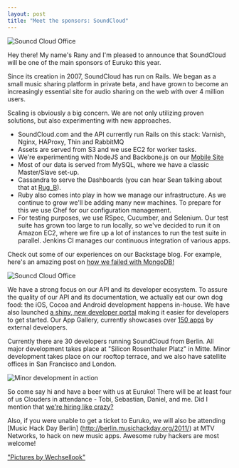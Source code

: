 ```yaml
---
layout: post
title: "Meet the sponsors: SoundCloud"
---
```

![Souncd Cloud Office](http://www.wechsellook.com/postFiles/25b7acb5-ee99-4616-9eb3-b01718b02118.jpg)

Hey there! My name's Rany and I'm pleased to announce that SoundCloud will be one of the main sponsors of Euruko this year. 

Since its creation in 2007, SoundCloud has run on Rails. We began as a small music sharing platform in private beta, and have grown to become an increasingly essential site for audio sharing on the web with over 4 million users.

Scaling is obviously a big concern. We are not only utilizing proven solutions, but also experimenting with new approaches.

* SoundCloud.com and the API currently run Rails on this stack: Varnish, Nginx, HAProxy, Thin and RabbitMQ
* Assets are served from S3 and we use EC2 for worker tasks.
* We're experimenting with NodeJS and Backbone.js on our [Mobile Site](http://m.soundcloud.com)
* Most of our data is served from MySQL, where we have a classic Master/Slave set-up.
* Cassandra to serve the Dashboards (you can hear Sean talking about that at [Rug_B](http://soundcloud.com/kesselborn/rug-b-cassandra-talks-2011-03)).
* Ruby also comes into play in how we manage our infrastructure. As we continue to grow we'll be adding many new machines. To prepare for this we use Chef for our configuration management.  
* For testing purposes, we use RSpec, Cucumber, and Selenium. Our test suite has grown too large to run locally, so we've decided to run it on Amazon EC2, where we fire up a lot of instances to run the test suite in parallel. Jenkins CI manages our continuous integration of various apps.

Check out some of our experiences on our Backstage blog. For example, here's an amazing post on [how we failed with MongoDB!](http://backstage.soundcloud.com/2011/04/failing-with-mongodb/)


![Souncd Cloud Office](http://www.wechsellook.com/postFiles/f7859c89-bd90-4e43-bae8-31a11218c251.jpg)

We have a strong focus on our API and its developer ecosystem. To assure the quality of our API and its documentation, we actually eat our own dog food: the iOS, Cocoa and Android development happens in-house. We have also launched [a shiny, new developer portal](http://developers.soundcloud.com) making it easier for developers to get started. Our App Gallery, currently showcases over [150 apps](http://soundcloud.com/apps) by external developers.

Currently there are 30 developers running SoundCloud from Berlin. All major development takes place at "Silicon Rosenthaler Platz" in Mitte. Minor development takes place on our rooftop terrace, and we also have satellite offices in San Francisco and London.

![Minor development in action](http://www.wechsellook.com/postFiles/6706584e-3ef1-4f4e-93e5-2bd6254bac45.jpg)

So come say hi and have a beer with us at Euruko! There will be at least four of us Clouders in attendance - Tobi, Sebastian, Daniel, and me. Did I mention that [we're hiring like crazy?](http://soundcloud.com/jobs)

Also, if you were unable to get a ticket to Euruko, we will also be attending [Music Hack Day Berlin] (http://berlin.musichackday.org/2011/) at MTV Networks, to hack on new music apps. Awesome ruby hackers are most welcome! 

["Pictures by Wechsellook"](http://www.wechsellook.com/post/read/90)